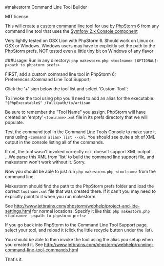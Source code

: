 #makestorm Command Line Tool Builder

MIT license

This will create a [custom command line tool](http://www.jetbrains.com/phpstorm/webhelp/command-line-tool-support.html) for use by [PhpStorm 6](http://www.jetbrains.com/phpstorm/)
from any command line tool that uses the [Symfony 2.x Console component](https://github.com/symfony/Console) 

Very lightly tested on OSX Lion with PhpStorm 6. Should work on Linux or OSX or Windows.
Windows users may have to explicitly set the path to the PhpStorm prefs.
NOT tested even a little tiny bit on Windows of any flavor

###Usage:
Run in any directory:
```php makestorm.php <toolname> [OPTIONAL]-p<path to phpstorm prefs>```

FIRST, add a custom command line tool in PhpStorm 6: Preferences::Command Line Tool Support;

Click the '+' sign below the tool list and select 'Custom Tool';

To invoke the tool using php you'll need to add an alias for the executable:
   ```"$PhpExecutable$" /full/path/to/artisan```

Be sure to remember the "Tool Name" you assign.
PhpStorm will have created an 'empty' ```<toolname>.xml``` file in its prefs directory that we will populate.

Test the command tool in the Command Line Tools Console to make sure it runs
  usiing ```<command alias> list --xml```.
You should see quite a bit of XML output in the console listing all of the commands.

If not, the tool wasn't invoked correctly or it doesn't support XML output
...We parse this XML from 'list' to build the command line support file, and makestorm won't work without it. Sorry.

Now you should be able to just run ```php makestorm.php <toolname>``` from the command line.

Makestorm should find the path to the PhpStorm prefs folder and load the correct ```toolname.xml``` file that was created there.
If it can't you may need to explicitly point to it when you run makestorm.

See http://www.jetbrains.com/phpstorm/webhelp/project-and-ide-settings.html for normal locations.
Specify it like this: ```php makestorm.php <toolname> -p<path to phpstorm prefs>```

If you go back into PhpStorm to the Command Line Tool Support page, select your tool,
and reload it (click the little recycle button under the list).

You should be able to then invoke the tool using the alias you setup when you created it.
See http://www.jetbrains.com/phpstorm/webhelp/running-command-line-tool-commands.html

That's it.
